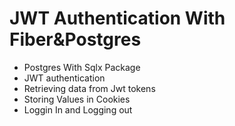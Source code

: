 # **JWT Authentication With Fiber&Postgres**

* Postgres With Sqlx Package
* JWT authentication
* Retrieving data from Jwt tokens
* Storing Values in Cookies
* Loggin In and Logging out
